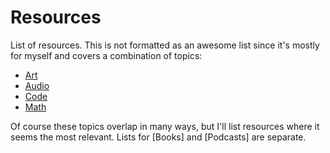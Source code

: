 # Resources

List of resources.
This is not formatted as an awesome list since it's mostly for myself and covers a combination of topics:

* [Art](art/README.md)
* [Audio](audio/README.md)
* [Code](code/README.md)
* [Math](math/README.md)

Of course these topics overlap in many ways, but I'll list resources where it seems the most relevant.
Lists for [Books] and [Podcasts] are separate.
